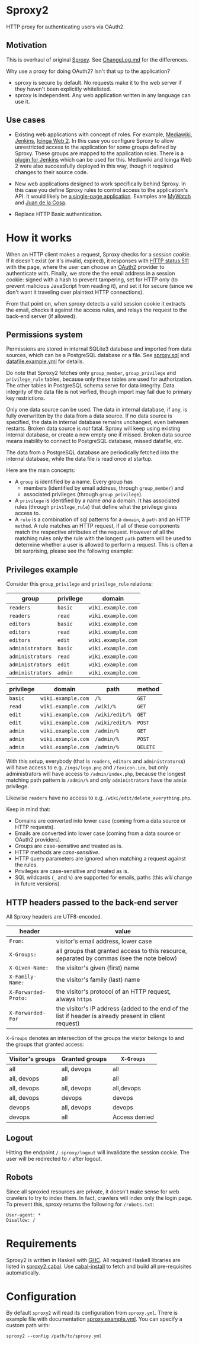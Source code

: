 # Sproxy2

HTTP proxy for authenticating users via OAuth2.


## Motivation

This is overhaul of original [Sproxy](https://hackage.haskell.org/package/sproxy).
See [ChangeLog.md](./ChangeLog.md) for the differences.

Why use a proxy for doing OAuth2? Isn't that up to the application?

 * sproxy is secure by default.  No requests make it to
   the web server if they haven't been explicitly whitelisted.
 * sproxy is independent.  Any web application written in
   any language can use it.

## Use cases

 * Existing web applications with concept of roles. For example,
   [Mediawiki](https://www.mediawiki.org), [Jenkins](https://jenkins.io),
   [Icinga Web 2](https://www.icinga.org/products/icinga-web-2/). In
   this case you configure Sproxy to allow unrestricted access
   to the application for some groups defined by Sproxy. These
   groups are mapped to the application roles.  There is a [plugin for
   Jenkins](https://wiki.jenkins-ci.org/display/JENKINS/Reverse+Proxy+Auth+Plugin)
   which can be used for this. Mediawiki and Icinga Web 2 were also
   successfully deployed in this way, though it required changes to their
   source code.

 * New web applications designed to work specifically behind Sproxy. In this case
   you define Sproxy rules to control access to the
   application's API.  It would likely be [a single-page
   application](https://en.wikipedia.org/wiki/Single-page_application).
   Examples are [MyWatch](https://hackage.haskell.org/package/mywatch) and
   [Juan de la Cosa](https://hackage.haskell.org/package/juandelacosa).

 * Replace HTTP Basic authentication.


How it works
============

When an HTTP client makes a request, Sproxy checks for a *session cookie*.
If it doesn't exist (or it's invalid, expired), it responses with [HTTP
status 511](https://tools.ietf.org/html/rfc6585) with the page, where the
user can choose an [OAuth2](https://tools.ietf.org/html/rfc6749) provider to
authenticate with.  Finally, we store the the email address in a session
cookie: signed with a hash to prevent tampering, set for HTTP only (to prevent
malicious JavaScript from reading it), and set it for secure (since we don't
want it traveling over plaintext HTTP connections).

From that point on, when sproxy detects a valid session cookie it extracts the
email, checks it against the access rules, and relays the request to the
back-end server (if allowed).


Permissions system
------------------
Permissions are stored in internal SQLite3 database and imported
from data sources, which can be a PostgreSQL database or a file.  See
[sproxy.sql](./sproxy.sql) and [datafile.example.yml](./datafile.example.yml)
for details.

Do note that Sproxy2 fetches only `group_member`, `group_privilege`
and `privilege_rule` tables, because only these tables are used for
authorization. The other tables in PostgreSQL schema serve for data
integrity. Data integrity of the data file is not verfied, though import
may fail due to primary key restrictions.

Only one data source can be used. The data in internal database, if any,
is fully overwritten by the data from a data source. If no data source is
specified, the data in internal database remains unchanged, even between
restarts.  Broken data source is _not_ fatal. Sproxy will keep using existing
internal database, or create a new empty one if missed. Broken data source
means inability to connect to PostgreSQL database, missed datafile, etc.

The data from a PostgreSQL database are periodically fetched into the internal
database, while the data file is read once at startup.

Here are the main concepts:

- A `group` is identified by a name. Every group has
  - members (identified by email address, through `group_member`) and
  - associated privileges (through `group_privilege`).
- A `privilege` is identified by a name _and_ a domain. It has associated rules
  (through `privilege_rule`) that define what the privilege gives access to.
- A `rule` is a combination of sql patterns for a `domain`, a `path` and an
  HTTP `method`. A rule matches an HTTP request, if all of these components
  match the respective attributes of the request. However of all the matching
  rules only the rule with the longest `path` pattern will be used to determine
  whether a user is allowed to perform a request. This is often a bit
  surprising, please see the following example:


Privileges example
------------------

Consider this `group_privilege` and `privilege_rule` relations:

group            | privilege | domain
---------------- | --------- | -----------------
`readers`        | `basic`   | `wiki.example.com`
`readers`        | `read`    | `wiki.example.com`
`editors`        | `basic`   | `wiki.example.com`
`editors`        | `read`    | `wiki.example.com`
`editors`        | `edit`    | `wiki.example.com`
`administrators` | `basic`   | `wiki.example.com`
`administrators` | `read`    | `wiki.example.com`
`administrators` | `edit`    | `wiki.example.com`
`administrators` | `admin`   | `wiki.example.com`

privilege   | domain             | path           | method
----------- | ------------------ | -------------- | ------
`basic`     | `wiki.example.com` | `/%`           | `GET`
`read`      | `wiki.example.com` | `/wiki/%`      | `GET`
`edit`      | `wiki.example.com` | `/wiki/edit/%` | `GET`
`edit`      | `wiki.example.com` | `/wiki/edit/%` | `POST`
`admin`     | `wiki.example.com` | `/admin/%`     | `GET`
`admin`     | `wiki.example.com` | `/admin/%`     | `POST`
`admin`     | `wiki.example.com` | `/admin/%`     | `DELETE`

With this setup, everybody (that is `readers`, `editors` and `administrators`s)
will have access to e.g. `/imgs/logo.png` and `/favicon.ico`, but only
administrators will have access to `/admin/index.php`, because the longest
matching path pattern is `/admin/%` and only `administrator`s have the `admin`
privilege.

Likewise `readers` have no access to e.g. `/wiki/edit/delete_everything.php`.


Keep in mind that:

- Domains are converted into lower case (coming from a data source or HTTP requests).
- Emails are converted into lower case (coming from a data source or OAuth2 providers).
- Groups are case-sensitive and treated as is.
- HTTP methods are *case-sensitive*.
- HTTP query parameters are ignored when matching a request against the rules.
- Privileges are case-sensitive and treated as is.
- SQL wildcards (`_` and `%`) are supported for emails, paths (this _will_ change in future versions).


HTTP headers passed to the back-end server
------------------------------------------

All Sproxy headers are UTF8-encoded.


header               | value
-------------------- | -----
`From:`              | visitor's email address, lower case
`X-Groups:`          | all groups that granted access to this resource, separated by commas (see the note below)
`X-Given-Name:`      | the visitor's given (first) name
`X-Family-Name:`     | the visitor's family (last) name
`X-Forwarded-Proto:` | the visitor's protocol of an HTTP request, always `https`
`X-Forwarded-For`    | the visitor's IP address (added to the end of the list if header is already present in client request)


`X-Groups` denotes an intersection of the groups the visitor belongs to and the groups that granted access:

Visitor's groups | Granted groups | `X-Groups`
---------------- | -------------- | ---------
all              | all, devops    | all
all, devops      | all            | all
all, devops      | all, devops    | all,devops
all, devops      | devops         | devops
devops           | all, devops    | devops
devops           | all            | Access denied


Logout
------

Hitting the endpoint `/.sproxy/logout` will invalidate the session cookie.
The user will be redirected to `/` after logout.


Robots
------

Since all sproxied resources are private, it doesn't make sense for web
crawlers to try to index them. In fact, crawlers will index only the login
page. To prevent this, sproxy returns the following for `/robots.txt`:

```
User-agent: *
Disallow: /
```


Requirements
============
Sproxy2 is written in Haskell with [GHC](http://www.haskell.org/ghc/).
All required Haskell libraries are listed in [sproxy2.cabal](sproxy2.cabal).
Use [cabal-install](http://www.haskell.org/haskellwiki/Cabal-Install)
to fetch and build all pre-requisites automatically.


Configuration
=============

By default `sproxy2` will read its configuration from `sproxy.yml`.  There is
example file with documentation [sproxy.example.yml](sproxy.example.yml). You
can specify a custom path with:

```
sproxy2 --config /path/to/sproxy.yml
```

